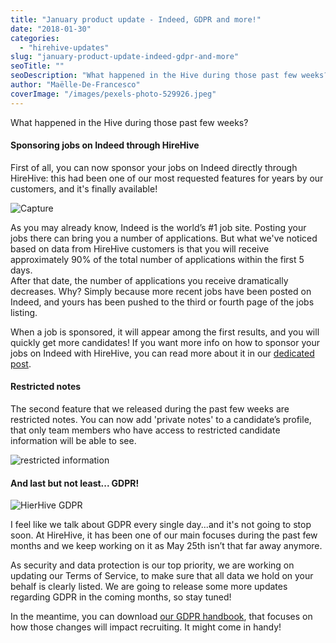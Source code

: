 ```yaml
---
title: "January product update - Indeed, GDPR and more!"
date: "2018-01-30"
categories:
  - "hirehive-updates"
slug: "january-product-update-indeed-gdpr-and-more"
seoTitle: ""
seoDescription: "What happened in the Hive during those past few weeks? Find out the changes we have made in the past few weeks in our January product update!"
author: "Maëlle-De-Francesco"
coverImage: "/images/pexels-photo-529926.jpeg"
---
```


What happened in the Hive during those past few weeks?

#### Sponsoring jobs on Indeed through HireHive

First of all, you can now sponsor your jobs on Indeed directly through HireHive: this had been one of our most requested features for years by our customers, and it's finally available!

![Capture](/images/Capture-1.jpg)

As you may already know, Indeed is the world’s #1 job site. Posting your jobs there can bring you a number of applications. But what we've noticed based on data from HireHive customers is that you will receive approximately 90% of the total number of applications within the first 5 days.  
After that date, the number of applications you receive dramatically decreases. Why? Simply because more recent jobs have been posted on Indeed, and yours has been pushed to the third or fourth page of the jobs listing.

When a job is sponsored, it will appear among the first results, and you will quickly get more candidates! If you want more info on how to sponsor your jobs on Indeed with HireHive, you can read more about it in our [dedicated post](https://hirehive.com/sponsor-jobs-indeed-directly-hirehive/).

#### Restricted notes

The second feature that we released during the past few weeks are restricted notes. You can now add 'private notes' to a candidate’s profile, that only team members who have access to restricted candidate information will be able to see.

![restricted information](/images/restricted-information.jpg)

#### And last but not least... GDPR!

![HierHive GDPR](/images/gdpr.png)

I feel like we talk about GDPR every single day...and it's not going to stop soon. At HireHive, it has been one of our main focuses during the past few months and we keep working on it as May 25th isn’t that far away anymore.

As security and data protection is our top priority, we are working on updating our Terms of Service, to make sure that all data we hold on your behalf is clearly listed. We are going to release some more updates regarding GDPR in the coming months, so stay tuned!

In the meantime, you can download [our GDPR handbook](https://hirehive.com/are-you-ready-for-gdpr/), that focuses on how those changes will impact recruiting. It might come in handy!
